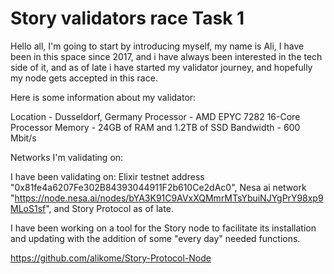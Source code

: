 # Story validators race Task 1

Hello all, I'm going to start by introducing myself, my name is Ali, I have been in this space since 2017, and i have always been interested in the tech side of it, and as of late i have started my validator journey, and hopefully my node gets accepted in this race.

Here is some information about my validator:

Location - Dusseldorf, Germany
Processor - AMD EPYC 7282 16-Core Processor
Memory - 24GB of RAM and 1.2TB of SSD
Bandwidth - 600 Mbit/s

Networks I'm validating on:

I have been validating on: 
Elixir testnet address "0x81fe4a6207Fe302B84393044911F2b610Ce2dAc0",
Nesa ai network "https://node.nesa.ai/nodes/bYA3K91C9AVxXQMmrMTsYbuiNJYgPrY98xp9MLoS1sf",
and Story Protocol as of late.

I have been working on a tool for the Story node to facilitate its installation and updating with the addition of some "every day" needed functions.

https://github.com/alikome/Story-Protocol-Node